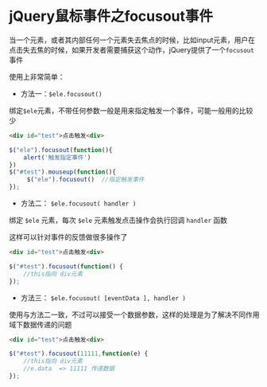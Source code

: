 # jQuery鼠标事件之focusout事件 

当一个元素，或者其内部任何一个元素失去焦点的时候，比如input元素，用户在点击失去焦的时候，如果开发者需要捕获这个动作，jQuery提供了一个`focusout`事件

使用上非常简单：

* 方法一：`$ele.focusout()`

绑定`$ele`元素，不带任何参数一般是用来指定触发一个事件，可能一般用的比较少

```html
<div id="test">点击触发<div>
```
```js
$("ele").focusout(function(){
    alert('触发指定事件')
})
$("#test").mouseup(function(){
     $("ele").focusout()  //指定触发事件 
});
```
 

* 方法二： `$ele.focusout( handler )`

绑定 `$ele` 元素，每次 `$ele` 元素触发点击操作会执行回调 `handler` 函数

这样可以针对事件的反馈做很多操作了

```html
<div id="test">点击触发<div>
```
```js
$("#test").focusout(function() {
    //this指向 div元素
});
```
 

* 方法三： `$ele.focusout( [eventData ], handler )`

使用与方法二一致，不过可以接受一个数据参数，这样的处理是为了解决不同作用域下数据传递的问题

```html
<div id="test">点击触发<div>
```
```js
$("#test").focusout(11111,function(e) {
    //this指向 div元素
    //e.data  => 11111 传递数据
});
```

